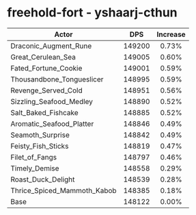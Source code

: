 # freehold-fort - yshaarj-cthun
| Actor | DPS | Increase |
|---|:---:|:---:|
|Draconic_Augment_Rune|149200|0.73%|
|Great_Cerulean_Sea|149005|0.60%|
|Fated_Fortune_Cookie|149001|0.59%|
|Thousandbone_Tongueslicer|148995|0.59%|
|Revenge_Served_Cold|148951|0.56%|
|Sizzling_Seafood_Medley|148890|0.52%|
|Salt_Baked_Fishcake|148885|0.52%|
|Aromatic_Seafood_Platter|148846|0.49%|
|Seamoth_Surprise|148842|0.49%|
|Feisty_Fish_Sticks|148819|0.47%|
|Filet_of_Fangs|148797|0.46%|
|Timely_Demise|148558|0.29%|
|Roast_Duck_Delight|148539|0.28%|
|Thrice_Spiced_Mammoth_Kabob|148385|0.18%|
|Base|148122|0.00%|
